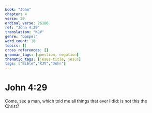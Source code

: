 ```yaml
---
book: "John"
chapter: 4
verse: 29
ordinal_verse: 26186
ref: "John 4:29"
translation: "KJV"
genre: "Gospel"
word_count: 18
topics: []
cross_references: []
grammar_tags: [question, negation]
thematic_tags: [jesus-title, jesus]
tags: ["Bible","KJV","John"]
---
```


# John 4:29

Come, see a man, which told me all things that ever I did: is not this the Christ?
